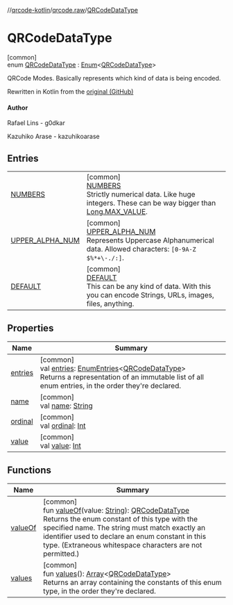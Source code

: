 //[qrcode-kotlin](../../../index.md)/[qrcode.raw](../index.md)/[QRCodeDataType](index.md)

# QRCodeDataType

[common]\
enum [QRCodeDataType](index.md) : [Enum](https://kotlinlang.org/api/latest/jvm/stdlib/kotlin-stdlib/kotlin/-enum/index.html)&lt;[QRCodeDataType](index.md)&gt; 

QRCode Modes. Basically represents which kind of data is being encoded.

Rewritten in Kotlin from the [original (GitHub)](https://github.com/kazuhikoarase/qrcode-generator/blob/master/java/src/main/java/com/d_project/qrcode/Mode.java)

#### Author

Rafael Lins - g0dkar

Kazuhiko Arase - kazuhikoarase

## Entries

| | |
|---|---|
| [NUMBERS](-n-u-m-b-e-r-s/index.md) | [common]<br>[NUMBERS](-n-u-m-b-e-r-s/index.md)<br>Strictly numerical data. Like huge integers. These can be way bigger than [Long.MAX_VALUE](https://kotlinlang.org/api/latest/jvm/stdlib/kotlin-stdlib/kotlin/-long/-companion/-m-a-x_-v-a-l-u-e.html). |
| [UPPER_ALPHA_NUM](-u-p-p-e-r_-a-l-p-h-a_-n-u-m/index.md) | [common]<br>[UPPER_ALPHA_NUM](-u-p-p-e-r_-a-l-p-h-a_-n-u-m/index.md)<br>Represents Uppercase Alphanumerical data. Allowed characters: `[0-9A-Z $%*+\-./:]`. |
| [DEFAULT](-d-e-f-a-u-l-t/index.md) | [common]<br>[DEFAULT](-d-e-f-a-u-l-t/index.md)<br>This can be any kind of data. With this you can encode Strings, URLs, images, files, anything. |

## Properties

| Name | Summary |
|---|---|
| [entries](entries.md) | [common]<br>val [entries](entries.md): [EnumEntries](https://kotlinlang.org/api/latest/jvm/stdlib/kotlin-stdlib/kotlin.enums/-enum-entries/index.html)&lt;[QRCodeDataType](index.md)&gt;<br>Returns a representation of an immutable list of all enum entries, in the order they're declared. |
| [name](-d-e-f-a-u-l-t/index.md#-372974862%2FProperties%2F345188675) | [common]<br>val [name](-d-e-f-a-u-l-t/index.md#-372974862%2FProperties%2F345188675): [String](https://kotlinlang.org/api/latest/jvm/stdlib/kotlin-stdlib/kotlin/-string/index.html) |
| [ordinal](-d-e-f-a-u-l-t/index.md#-739389684%2FProperties%2F345188675) | [common]<br>val [ordinal](-d-e-f-a-u-l-t/index.md#-739389684%2FProperties%2F345188675): [Int](https://kotlinlang.org/api/latest/jvm/stdlib/kotlin-stdlib/kotlin/-int/index.html) |
| [value](value.md) | [common]<br>val [value](value.md): [Int](https://kotlinlang.org/api/latest/jvm/stdlib/kotlin-stdlib/kotlin/-int/index.html) |

## Functions

| Name | Summary |
|---|---|
| [valueOf](value-of.md) | [common]<br>fun [valueOf](value-of.md)(value: [String](https://kotlinlang.org/api/latest/jvm/stdlib/kotlin-stdlib/kotlin/-string/index.html)): [QRCodeDataType](index.md)<br>Returns the enum constant of this type with the specified name. The string must match exactly an identifier used to declare an enum constant in this type. (Extraneous whitespace characters are not permitted.) |
| [values](values.md) | [common]<br>fun [values](values.md)(): [Array](https://kotlinlang.org/api/latest/jvm/stdlib/kotlin-stdlib/kotlin/-array/index.html)&lt;[QRCodeDataType](index.md)&gt;<br>Returns an array containing the constants of this enum type, in the order they're declared. |
